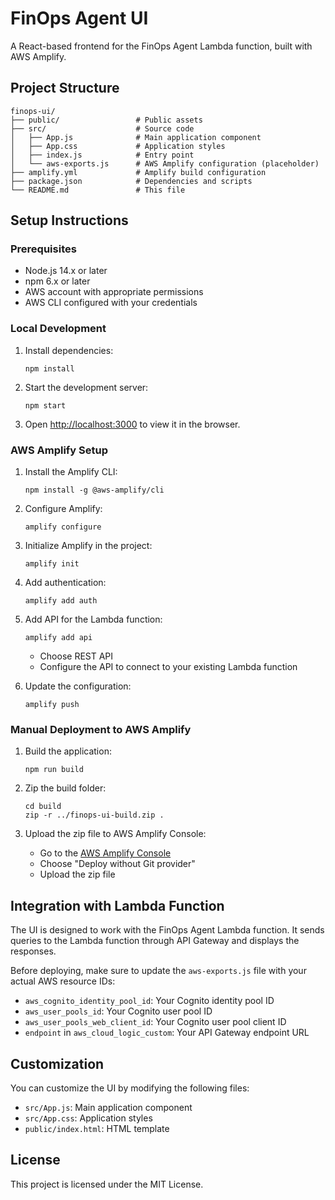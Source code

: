 # FinOps Agent UI

A React-based frontend for the FinOps Agent Lambda function, built with AWS Amplify.

## Project Structure

```
finops-ui/
├── public/                 # Public assets
├── src/                    # Source code
│   ├── App.js              # Main application component
│   ├── App.css             # Application styles
│   ├── index.js            # Entry point
│   └── aws-exports.js      # AWS Amplify configuration (placeholder)
├── amplify.yml             # Amplify build configuration
├── package.json            # Dependencies and scripts
└── README.md               # This file
```

## Setup Instructions

### Prerequisites

- Node.js 14.x or later
- npm 6.x or later
- AWS account with appropriate permissions
- AWS CLI configured with your credentials

### Local Development

1. Install dependencies:
   ```
   npm install
   ```

2. Start the development server:
   ```
   npm start
   ```

3. Open [http://localhost:3000](http://localhost:3000) to view it in the browser.

### AWS Amplify Setup

1. Install the Amplify CLI:
   ```
   npm install -g @aws-amplify/cli
   ```

2. Configure Amplify:
   ```
   amplify configure
   ```

3. Initialize Amplify in the project:
   ```
   amplify init
   ```

4. Add authentication:
   ```
   amplify add auth
   ```

5. Add API for the Lambda function:
   ```
   amplify add api
   ```
   - Choose REST API
   - Configure the API to connect to your existing Lambda function

6. Update the configuration:
   ```
   amplify push
   ```

### Manual Deployment to AWS Amplify

1. Build the application:
   ```
   npm run build
   ```

2. Zip the build folder:
   ```
   cd build
   zip -r ../finops-ui-build.zip .
   ```

3. Upload the zip file to AWS Amplify Console:
   - Go to the [AWS Amplify Console](https://console.aws.amazon.com/amplify/home)
   - Choose "Deploy without Git provider"
   - Upload the zip file

## Integration with Lambda Function

The UI is designed to work with the FinOps Agent Lambda function. It sends queries to the Lambda function through API Gateway and displays the responses.

Before deploying, make sure to update the `aws-exports.js` file with your actual AWS resource IDs:

- `aws_cognito_identity_pool_id`: Your Cognito identity pool ID
- `aws_user_pools_id`: Your Cognito user pool ID
- `aws_user_pools_web_client_id`: Your Cognito user pool client ID
- `endpoint` in `aws_cloud_logic_custom`: Your API Gateway endpoint URL

## Customization

You can customize the UI by modifying the following files:

- `src/App.js`: Main application component
- `src/App.css`: Application styles
- `public/index.html`: HTML template

## License

This project is licensed under the MIT License.
